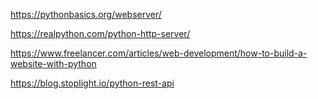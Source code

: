 

https://pythonbasics.org/webserver/

https://realpython.com/python-http-server/

https://www.freelancer.com/articles/web-development/how-to-build-a-website-with-python

https://blog.stoplight.io/python-rest-api


